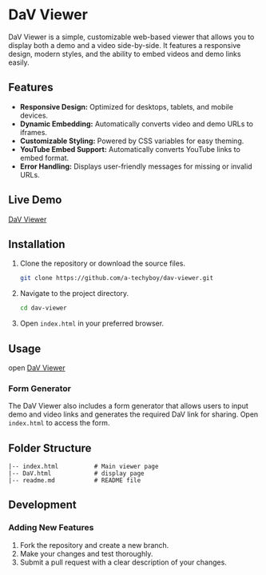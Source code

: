 # DaV Viewer

DaV Viewer is a simple, customizable web-based viewer that allows you to display both a demo and a video side-by-side. It features a responsive design, modern styles, and the ability to embed videos and demo links easily.

## Features
- **Responsive Design:** Optimized for desktops, tablets, and mobile devices.
- **Dynamic Embedding:** Automatically converts video and demo URLs to iframes.
- **Customizable Styling:** Powered by CSS variables for easy theming.
- **YouTube Embed Support:** Automatically converts YouTube links to embed format.
- **Error Handling:** Displays user-friendly messages for missing or invalid URLs.

## Live Demo
[DaV Viewer](https://dav.atb.quest/DaV)

## Installation
1. Clone the repository or download the source files.
   ```bash
   git clone https://github.com/a-techyboy/dav-viewer.git
   ```
2. Navigate to the project directory.
   ```bash
   cd dav-viewer
   ```
3. Open `index.html` in your preferred browser.

## Usage
open [DaV Viewer](https://dav.atb.quest/)

### Form Generator
The DaV Viewer also includes a form generator that allows users to input demo and video links and generates the required DaV link for sharing. Open `index.html` to access the form.

## Folder Structure
```
|-- index.html          # Main viewer page
|-- DaV.html            # display page
|-- readme.md           # README file
```

## Development
### Adding New Features
1. Fork the repository and create a new branch.
2. Make your changes and test thoroughly.
3. Submit a pull request with a clear description of your changes.